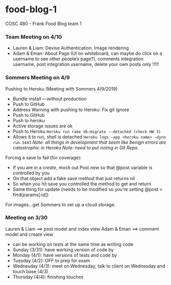 # food-blog-1
COSC 480 - Frank Food Blog team 1

### Team Meeting on 4/10
- Lauren & Liam: Devise Authentication, Image rendering 
- Adam & Eman: About Page (UI on whiteboard, can maybe do click on a username to see other people’s page?), comments integration username, post integration username, delete your own posts only !!!!!

### Sommers Meeting on 4/9

Pushing to Heroku (Meeting with Sommers 4/9/2019)
- Bundle install —without production
- Push to GitHub
- Address Warning with pushing to Heroku: Fix git ignore
- Push to GitHub
- Push to heroku
- Active storage issues are ok
- Push to Heroku
`Heroku run rake db:migrate --detached (check HW 3)`
- Allows it to run, shell is detached
`Heroku logs —app <heroku name> —dyno run.5443`
*Note: all things in development that seem like benign errors are catastrophic in Heroku
Note: need to put noimg in Git Repo.*

Forcing a save to fail (for coverage):
- If you are in a *create*, mock out Post.new so that @post variable is controlled by you
- On that object add a fake save method that just returns nil
- So when you hit save you controlled the method to get and return
- Same thing for update (needs to be modified so you’re setting @post = find(params[:id])

For images...get Sommers to set up a cloud storage. 

### Meeting on 3/30

Lauren & Liam ==> post model and index view
Adam & Eman ==> comment model and create view

- can be working on tests at the same time as writing code
- Sunday (3/31): have working version of code by 
- Monday (4/1): have versions of tests and code by 
- Tuesday (4/2): OFF to prep for exam
- Wednesday (4/3): meet on Wednesday, talk to client on Wednesday and touch base (4/3)
- Thursday (4/4): finishing touches
